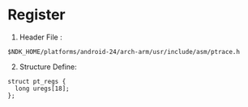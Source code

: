 # Register

1. Header File : 

`$NDK_HOME/platforms/android-24/arch-arm/usr/include/asm/ptrace.h`

2. Structure Define:

```
struct pt_regs {
  long uregs[18];
};
```
